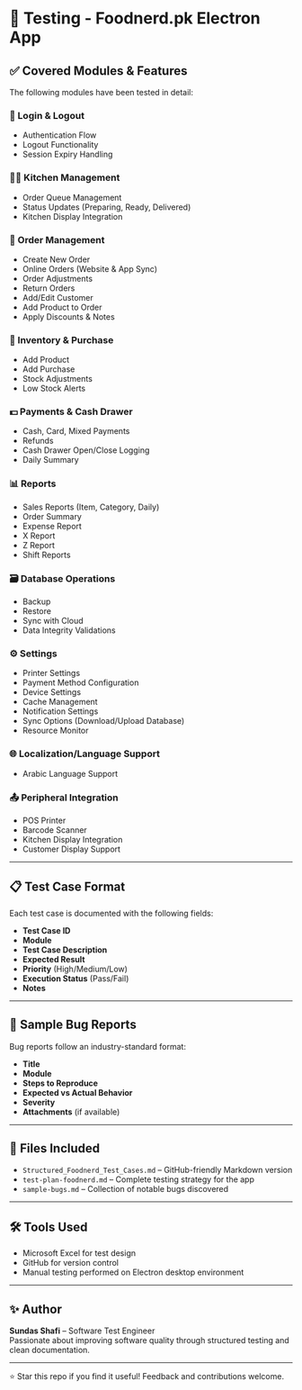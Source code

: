 # 🧪 Testing - Foodnerd.pk Electron App

## ✅ Covered Modules & Features

The following modules have been tested in detail:

### 🔐 Login & Logout  
- Authentication Flow  
- Logout Functionality  
- Session Expiry Handling

### 👨‍🍳 Kitchen Management  
- Order Queue Management  
- Status Updates (Preparing, Ready, Delivered)  
- Kitchen Display Integration  

### 🧾 Order Management  
- Create New Order  
- Online Orders (Website & App Sync)  
- Order Adjustments  
- Return Orders  
- Add/Edit Customer  
- Add Product to Order  
- Apply Discounts & Notes  

### 🛒 Inventory & Purchase  
- Add Product  
- Add Purchase  
- Stock Adjustments  
- Low Stock Alerts  

### 💵 Payments & Cash Drawer  
- Cash, Card, Mixed Payments  
- Refunds  
- Cash Drawer Open/Close Logging  
- Daily Summary  

### 📊 Reports  
- Sales Reports (Item, Category, Daily)  
- Order Summary  
- Expense Report  
- X Report  
- Z Report  
- Shift Reports  

### 🗃️ Database Operations  
- Backup  
- Restore  
- Sync with Cloud  
- Data Integrity Validations  

### ⚙️ Settings  
- Printer Settings  
- Payment Method Configuration  
- Device Settings  
- Cache Management  
- Notification Settings  
- Sync Options (Download/Upload Database)  
- Resource Monitor  

### 🌐 Localization/Language Support  
- Arabic Language Support  

### 📤 Peripheral Integration  
- POS Printer  
- Barcode Scanner  
- Kitchen Display Integration  
- Customer Display Support  

---

## 📋 Test Case Format

Each test case is documented with the following fields:

- **Test Case ID**  
- **Module**  
- **Test Case Description**  
- **Expected Result**  
- **Priority** (High/Medium/Low)  
- **Execution Status** (Pass/Fail)  
- **Notes**

---

## 🐞 Sample Bug Reports

Bug reports follow an industry-standard format:

- **Title**  
- **Module**  
- **Steps to Reproduce**  
- **Expected vs Actual Behavior**  
- **Severity**  
- **Attachments** (if available)

---

## 📁 Files Included

- `Structured_Foodnerd_Test_Cases.md` – GitHub-friendly Markdown version  
- `test-plan-foodnerd.md` – Complete testing strategy for the app  
- `sample-bugs.md` – Collection of notable bugs discovered  

---

## 🛠 Tools Used

- Microsoft Excel for test design  
- GitHub for version control  
- Manual testing performed on Electron desktop environment  

---

## ✨ Author

**Sundas Shafi** – Software Test Engineer  
Passionate about improving software quality through structured testing and clean documentation.

---

⭐ Star this repo if you find it useful! Feedback and contributions welcome.
